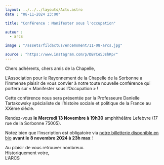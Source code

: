 ```yaml
---
layout: ../../../layouts/Actu.astro
date : "08-11-2024 23:00"

title: "Conférence : Manifester sous l'occupation"

auteur :
  - arcs

image : "/assets/fildactus/encemoment/11-08-arcs.jpg"

source : "https://www.instagram.com/p/DBYCe53shKp/"
---
```


Chers adhérents, chers amis de la Chapelle,

L’Association pour le Rayonnement de la Chapelle de la Sorbonne a l’immense plaisir de vous convier à notre toute nouvelle conférence qui portera sur « Manifester sous l’Occupation » !

Cette conférence nous sera présentée par la Professeure Danielle Tartakowsky spécialiste de l’histoire sociale et politique de la France au XXème siècle.

Rendez-vous __le Mercredi 13 Novembre à 19h30__ amphithéâtre Lefebvre (17 rue de la Sorbonne 75005).

Notez bien que l’inscription est obligatoire via [notre billetterie disponible en bio](https://www.billetweb.fr/manifester-sous-loccupation) __avant le 8 novembre 2024 à 23h max__ !

Au plaisir de vous retrouver nombreux.  
Historiquement votre,  
L’ARCS
